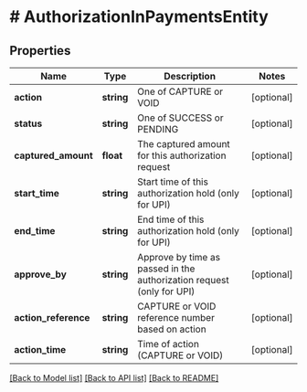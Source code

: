# # AuthorizationInPaymentsEntity

## Properties

Name | Type | Description | Notes
------------ | ------------- | ------------- | -------------
**action** | **string** | One of CAPTURE or VOID | [optional]
**status** | **string** | One of SUCCESS or PENDING | [optional]
**captured_amount** | **float** | The captured amount for this authorization request | [optional]
**start_time** | **string** | Start time of this authorization hold (only for UPI) | [optional]
**end_time** | **string** | End time of this authorization hold (only for UPI) | [optional]
**approve_by** | **string** | Approve by time as passed in the authorization request (only for UPI) | [optional]
**action_reference** | **string** | CAPTURE or VOID reference number based on action | [optional]
**action_time** | **string** | Time of action (CAPTURE or VOID) | [optional]

[[Back to Model list]](../../README.md#models) [[Back to API list]](../../README.md#endpoints) [[Back to README]](../../README.md)
